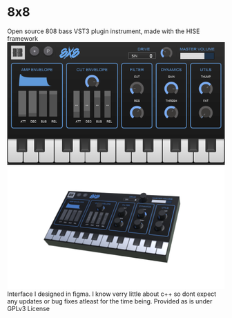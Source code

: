 # 8x8
Open source 808 bass VST3 plugin instrument, made with the HISE framework
![image info](./img/8x8pic.png)
![image info](./img/8x83d.png)
Interface I designed in figma.
I know verry little about c++ so dont expect any updates or bug fixes atleast for the time being. 
Provided as is under GPLv3 License
